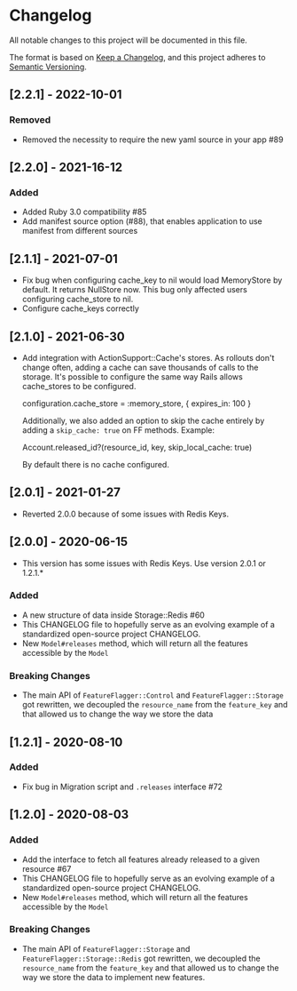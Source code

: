 # Changelog
All notable changes to this project will be documented in this file.

The format is based on [Keep a Changelog](https://keepachangelog.com/en/1.0.0/),
and this project adheres to [Semantic Versioning](https://semver.org/spec/v2.0.0.html).

## [2.2.1] - 2022-10-01

### Removed
- Removed the necessity to require the new yaml source in your app #89


## [2.2.0] - 2021-16-12

### Added
- Added Ruby 3.0 compatibility #85
- Add manifest source option (#88), that enables application to use manifest from different sources


## [2.1.1] - 2021-07-01
- Fix bug when configuring cache_key to nil would load MemoryStore by default. It returns NullStore now. This bug only affected users configuring cache_store to nil.
- Configure cache_keys correctly

## [2.1.0] - 2021-06-30
- Add integration with ActionSupport::Cache's stores. As rollouts don't change often, adding a cache can save thousands of calls to the storage. It's possible to configure the same way Rails allows cache_stores to be configured.

  configuration.cache_store = :memory_store, { expires_in: 100 }

  Additionally, we also added an option to skip the cache entirely by adding a `skip_cache: true` on FF methods. Example:

  Account.released_id?(resource_id, key, skip_local_cache: true)

  By default there is no cache configured.

## [2.0.1] - 2021-01-27

- Reverted 2.0.0 because of some issues with Redis Keys.

## [2.0.0] - 2020-06-15

* This version has some issues with Redis Keys. Use version 2.0.1 or 1.2.1.*

### Added
- A new structure of data inside Storage::Redis #60
- This CHANGELOG file to hopefully serve as an evolving example of a
  standardized open-source project CHANGELOG.
- New `Model#releases` method, which will return all the features accessible by the `Model`

### Breaking Changes
- The main API of `FeatureFlagger::Control` and `FeatureFlagger::Storage`
  got rewritten, we decoupled the `resource_name` from the `feature_key`
  and that allowed us to change the way we store the data

## [1.2.1] - 2020-08-10
### Added
- Fix bug in Migration script and `.releases` interface #72

## [1.2.0] - 2020-08-03
### Added
- Add the interface to fetch all features already released to a given resource #67
- This CHANGELOG file to hopefully serve as an evolving example of a
  standardized open-source project CHANGELOG.
- New `Model#releases` method, which will return all the features accessible by the `Model`

### Breaking Changes
- The main API of `FeatureFlagger::Storage` and `FeatureFlagger::Storage::Redis` got rewritten,
  we decoupled the `resource_name` from the `feature_key` and that allowed us to change the
  way we store the data to implement new features.
